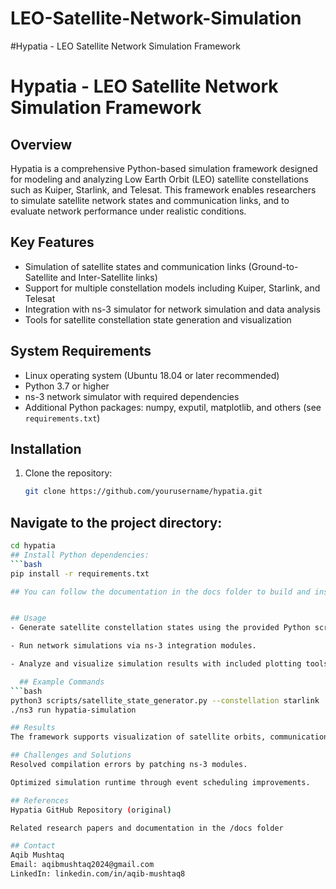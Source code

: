 # LEO-Satellite-Network-Simulation
#Hypatia - LEO Satellite Network Simulation Framework
# Hypatia - LEO Satellite Network Simulation Framework

## Overview
Hypatia is a comprehensive Python-based simulation framework designed for modeling and analyzing Low Earth Orbit (LEO) satellite constellations such as Kuiper, Starlink, and Telesat. This framework enables researchers to simulate satellite network states and communication links, and to evaluate network performance under realistic conditions.

## Key Features
- Simulation of satellite states and communication links (Ground-to-Satellite and Inter-Satellite links)
- Support for multiple constellation models including Kuiper, Starlink, and Telesat
- Integration with ns-3 simulator for network simulation and data analysis
- Tools for satellite constellation state generation and visualization

## System Requirements
- Linux operating system (Ubuntu 18.04 or later recommended)
- Python 3.7 or higher
- ns-3 network simulator with required dependencies
- Additional Python packages: numpy, exputil, matplotlib, and others (see `requirements.txt`)

## Installation
1. Clone the repository:
   ```bash
   git clone https://github.com/yourusername/hypatia.git
## Navigate to the project directory:
```bash
cd hypatia
## Install Python dependencies:
```bash
pip install -r requirements.txt

## You can follow the documentation in the docs folder to build and install ns-3 modules.


## Usage
- Generate satellite constellation states using the provided Python scripts.

- Run network simulations via ns-3 integration modules.

- Analyze and visualize simulation results with included plotting tools.

  ## Example Commands
```bash
python3 scripts/satellite_state_generator.py --constellation starlink
./ns3 run hypatia-simulation

## Results
The framework supports visualization of satellite orbits, communication link quality, and network performance metrics.

## Challenges and Solutions
Resolved compilation errors by patching ns-3 modules.

Optimized simulation runtime through event scheduling improvements.

## References
Hypatia GitHub Repository (original)

Related research papers and documentation in the /docs folder

## Contact
Aqib Mushtaq 
Email: aqibmushtaq2024@gmail.com
LinkedIn: linkedin.com/in/aqib-mushtaq8




